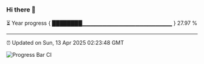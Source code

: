 ### Hi there 👋

⏳ Year progress { ████████▁▁▁▁▁▁▁▁▁▁▁▁▁▁▁▁▁▁▁▁▁▁ } 27.97 %

---

⏰ Updated on Sun, 13 Apr 2025 02:23:48 GMT

![Progress Bar CI](https://github.com/Shyam-Makwana/GitHub-Actions-Demo/workflows/Progress%20Bar%20CI/badge.svg)
